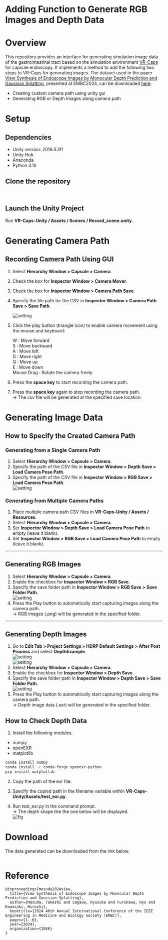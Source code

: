 Adding Function to Generate RGB Images and Depth Data
=====


# Overview
This repository provides an interface for generating simulation image data of the gastrointestinal tract based on the simulation environment [VR-Caps](https://github.com/CapsuleEndoscope/VirtualCapsuleEndoscopy) for capsule endoscopy. It implements a method to add the following two steps to VR-Caps for generating images. The dataset used in the paper [View Synthesis of Endoscope Images by Monocular Depth Prediction and Gaussian Splatting](https://ieeexplore.ieee.org/abstract/document/10782148), presented at EMBC2024, can be downloaded [here](#download).

- Creating custom camera path using unity gui  
- Generating RGB or Depth Images along camera path  

# Setup

## Dependencies
- Unity version: 2019.3.3f1  
- Unity Hub  
- Anaconda  
- Python 3.10  

## Clone the repository
```sh
  
```  

## Launch the Unity Project  
Run **VR-Caps-Unity / Assets / Scenes / Record_scene.unity**. 


# Generating Camera Path  

## Recording Camera Path Using GUI
1. Select **Hierarchy Window > Capsule > Camera**.  
2. Check the box for **Inspector Window > Camera Mover**.  
3. Check the box for **Inspector Window > Camera Path Save**.  
4. Specify the file path for the CSV in **Inspector Window > Camera Path Save > Save Path**.  

   ![setting](readme_imgs/Unity_CameraPath_all.png)
5. Click the play button (triangle icon) to enable camera movement using the mouse and keyboard:  

   W : Move forward  
   S : Move backward  
   A : Move left  
   D : Move right   
   Q : Move up  
   E : Move down    
   Mouse Drag : Rotate the camera freely  

6. Press the **space key** to start recording the camera path.  
7. Press the **space key** again to stop recording the camera path.  
   -> The csv file will be generated at the specified save location.  


# Generating Image Data

## How to Specify the Created Camera Path  
### Generating from a Single Camera Path  
1. Select **Hierarchy Window > Capsule > Camera**.  
2. Specify the path of the CSV file in **Inspector Window > Depth Save > Load Camera Pose Path**.  
3. Specify the path of the CSV file in **Inspector Window > RGB Save > Load Camera Pose Path**.  
   ![setting](readme_imgs/Unity_select_camerapath_all.png)  

### Generating from Multiple Camera Paths  
1. Place multiple camera path CSV files in **VR-Caps-Unity / Assets / Resources**.  
2. Select **Hierarchy Window > Capsule > Camera**.  
3. Set **Inspector Window > Depth Save > Load Camera Pose Path** to empty (leave it blank).  
4. Set **Inspector Window > RGB Save > Load Camera Pose Path** to empty (leave it blank).  

---

## Generating RGB Images  
1. Select **Hierarchy Window > Capsule > Camera**.  
2. Enable the checkbox for **Inspector Window > RGB Save**.  
3. Specify the save folder path in **Inspector Window > RGB Save > Save Folder Path**.  
   ![setting](readme_imgs/Unity_figure_RGB_all.png)  
4. Press the Play button to automatically start capturing images along the camera path.  
   -> RGB images (.png) will be generated in the specified folder.  

---

## Generating Depth Images  
1. Go to **Edit Tab > Project Settings > HDRP Default Settings > After Post Process** and select **DepthExample**.  
   ![setting](readme_imgs/Unity_figure_Depth_edit_tab_all.png)  
   ![setting](readme_imgs/Unity_figure_Depth_after_post_process_all.png)  
2. Select **Hierarchy Window > Capsule > Camera**.  
3. Enable the checkbox for **Inspector Window > Depth Save**.  
4. Specify the save folder path in **Inspector Window > Depth Save > Save Folder Path**.  
   ![setting](readme_imgs/Unity_Depth_all.png)  
5. Press the Play button to automatically start capturing images along the camera path.  
   -> Depth image data (.exr) will be generated in the specified folder.

## How to Check Depth Data   

1. Install the following modules.  
- numpy  
- openEXR  
- matplotlib  
```sh
conda install numpy
conda install -c conda-forge openexr-python
pip install matplotlib
```  

2. Copy the path of the exr file.    

3. Specify the copied path in the filename variable within **VR-Caps-Unity/Assets/test_exr.py**.  

4. Run test_exr.py in the command prompt.  
-> The depth shape like the one below will be displayed.  
![fig](readme_imgs/txt_exr.png)

# Download
The data generated can be downloaded from the link below.
```sh

```  

# Reference
```
@inproceedings{masuda2024view,
  title={View Synthesis of Endoscope Images by Monocular Depth Prediction and Gaussian Splatting},
  author={Masuda, Takeshi and Sagawa, Ryusuke and Furukawa, Ryo and Kawasaki, Hiroshi},
  booktitle={2024 46th Annual International Conference of the IEEE Engineering in Medicine and Biology Society (EMBC)},
  pages={1--6},
  year={2024},
  organization={IEEE}
}
```




